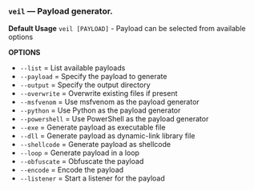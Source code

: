 ### `veil` — Payload generator.

**Default Usage** 
`veil [PAYLOAD]` - Payload can be selected from available options

**OPTIONS**

- `--list` = List available payloads
- `--payload` = Specify the payload to generate
- `--output` = Specify the output directory
- `--overwrite` = Overwrite existing files if present
- `--msfvenom` = Use msfvenom as the payload generator
- `--python` = Use Python as the payload generator
- `--powershell` = Use PowerShell as the payload generator
- `--exe` = Generate payload as executable file
- `--dll` = Generate payload as dynamic-link library file
- `--shellcode` = Generate payload as shellcode
- `--loop` = Generate payload in a loop
- `--obfuscate` = Obfuscate the payload
- `--encode` = Encode the payload
- `--listener` = Start a listener for the payload